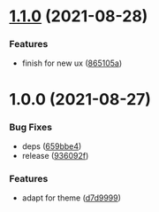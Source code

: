# [1.1.0](https://github.com/pengx17/logseq-plugin-tabs/compare/v1.0.0...v1.1.0) (2021-08-28)


### Features

* finish for new ux ([865105a](https://github.com/pengx17/logseq-plugin-tabs/commit/865105ad315a014c19c35f17735a0340d53fbf43))

# 1.0.0 (2021-08-27)


### Bug Fixes

* deps ([659bbe4](https://github.com/pengx17/logseq-plugin-tabs/commit/659bbe40ebe05b5a9765f8b2e16f7429128078f6))
* release ([936092f](https://github.com/pengx17/logseq-plugin-tabs/commit/936092f34dcdf24af4c70ab18215f7c234f19857))


### Features

* adapt for theme ([d7d9999](https://github.com/pengx17/logseq-plugin-tabs/commit/d7d9999743b0fd8363ab2ce0247497c60780a61a))
